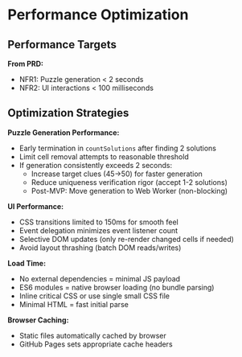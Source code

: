 # Performance Optimization

## Performance Targets

**From PRD:**
- NFR1: Puzzle generation < 2 seconds
- NFR2: UI interactions < 100 milliseconds

## Optimization Strategies

**Puzzle Generation Performance:**
- Early termination in `countSolutions` after finding 2 solutions
- Limit cell removal attempts to reasonable threshold
- If generation consistently exceeds 2 seconds:
  - Increase target clues (45→50) for faster generation
  - Reduce uniqueness verification rigor (accept 1-2 solutions)
  - Post-MVP: Move generation to Web Worker (non-blocking)

**UI Performance:**
- CSS transitions limited to 150ms for smooth feel
- Event delegation minimizes event listener count
- Selective DOM updates (only re-render changed cells if needed)
- Avoid layout thrashing (batch DOM reads/writes)

**Load Time:**
- No external dependencies = minimal JS payload
- ES6 modules = native browser loading (no bundle parsing)
- Inline critical CSS or use single small CSS file
- Minimal HTML = fast initial parse

**Browser Caching:**
- Static files automatically cached by browser
- GitHub Pages sets appropriate cache headers